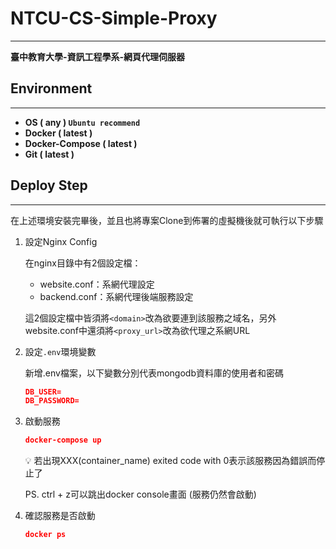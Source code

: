 # NTCU-CS-Simple-Proxy

---

**臺中教育大學-資訊工程學系-網頁代理伺服器**

## Environment

---

- **OS ( any )  `Ubuntu recommend`**
- **Docker ( latest )**
- **Docker-Compose ( latest )**
- **Git ( latest )**

## Deploy Step

---

在上述環境安裝完畢後，並且也將專案Clone到佈署的虛擬機後就可執行以下步驟

1. 設定Nginx Config
    
    在nginx目錄中有2個設定檔：
    
    - website.conf：系網代理設定
    - backend.conf：系網代理後端服務設定
    
    這2個設定檔中皆須將`<domain>`改為欲要連到該服務之域名，另外website.conf中還須將`<proxy_url>`改為欲代理之系網URL
    
2. 設定`.env`環境變數
    
    新增.env檔案，以下變數分別代表mongodb資料庫的使用者和密碼
    
    ```json
    DB_USER=
    DB_PASSWORD=
    ```
    
3. 啟動服務
    
    ```json
    docker-compose up
    ```
    
    <aside>
    💡 若出現XXX(container_name) exited code with 0表示該服務因為錯誤而停止了
    
    </aside>
    
    PS. ctrl + z可以跳出docker console畫面 (服務仍然會啟動)
    
4. 確認服務是否啟動
    
    ```json
    docker ps
    ```